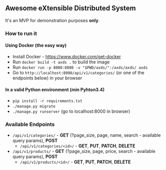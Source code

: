 ## Awesome eXtensible Distributed System 

It's an MVP for demonstration purposes **only**.

### How to run it

#### Using Docker (the easy way)
- Install Docker - https://www.docker.com/get-docker
- Run `docker build -t axds .` to build the image
- Run `docker run -p 8000:8000 -v "$PWD/axds/":/axds/axds/ axds`
- Go to `http://localhost:8000/api/v1/categories/` (or one of the endpoints below) in your browser

#### In a valid Python environment (min Pyhton3.4)
- `pip install -r requirements.txt`
- `./manage.py migrate`
- `./manage.py runserver` (go to localhost:8000 in browser)


### Available Endpoints

- `/api/v1/categories/` - **GET** (?page_size, page, name, search - available query params), **POST**
  - `/api/v1/categories/<id>/` - **GET**, **PUT**, **PATCH**, **DELETE**
- `/api/v1/products/` - **GET** (?page_size, page, price, search - available query params), **POST**
  - `/api/v1/products/<id>/` - **GET**, **PUT**, **PATCH**, **DELETE**
